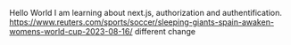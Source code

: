Hello World
I am learning about next.js, authorization and authentification.
https://www.reuters.com/sports/soccer/sleeping-giants-spain-awaken-womens-world-cup-2023-08-16/
different change
